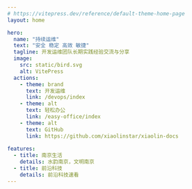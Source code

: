```yaml
---
# https://vitepress.dev/reference/default-theme-home-page
layout: home

hero:
  name: "持续运维"
  text: "安全 稳定 高效 敏捷"
  tagline: 开发运维团队长期实践经验交流与分享
  image:
    src: static/bird.svg
    alt: VitePress
  actions:
    - theme: brand
      text: 开发运维
      link: /devops/index
    - theme: alt
      text: 轻松办公
      link: /easy-office/index
    - theme: alt
      text: GitHub
      link: https://github.com/xiaolinstar/xiaolin-docs
      
features:
  - title: 南京生活
    details: 水韵南京，文明南京
  - title: 前沿科技
    details: 前沿科技速看
---
```


